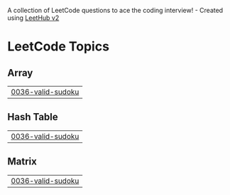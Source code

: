 A collection of LeetCode questions to ace the coding interview! - Created using [LeetHub v2](https://github.com/arunbhardwaj/LeetHub-2.0)
<!---LeetCode Topics Start-->
# LeetCode Topics
## Array
|  |
| ------- |
| [0036-valid-sudoku](https://github.com/Md-progra/Crushgrind/tree/master/0036-valid-sudoku) |
## Hash Table
|  |
| ------- |
| [0036-valid-sudoku](https://github.com/Md-progra/Crushgrind/tree/master/0036-valid-sudoku) |
## Matrix
|  |
| ------- |
| [0036-valid-sudoku](https://github.com/Md-progra/Crushgrind/tree/master/0036-valid-sudoku) |
<!---LeetCode Topics End-->